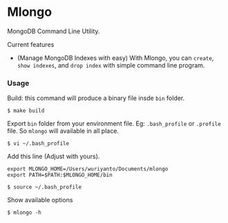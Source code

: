 # Mlongo

MongoDB Command Line Utility.

Current features

- (Manage MongoDB Indexes with easy) With Mlongo, you can `create`, `show indexes`, and `drop index` with simple command line program.

### Usage

Build: this command will produce a binary file insde `bin` folder.
```shell
$ make build
```
Export `bin` folder from your environment file. Eg: `.bash_profile` or `.profile` file. So `mlongo` will available in all place.

```shell
$ vi ~/.bash_profile
```

Add this line (Adjust with yours).
```
export MLONGO_HOME=/Users/wuriyanto/Documents/mlongo
export PATH=$PATH:$MLONGO_HOME/bin
```

```shell
$ source ~/.bash_profile
```

Show available options
```shell
$ mlongo -h
```
